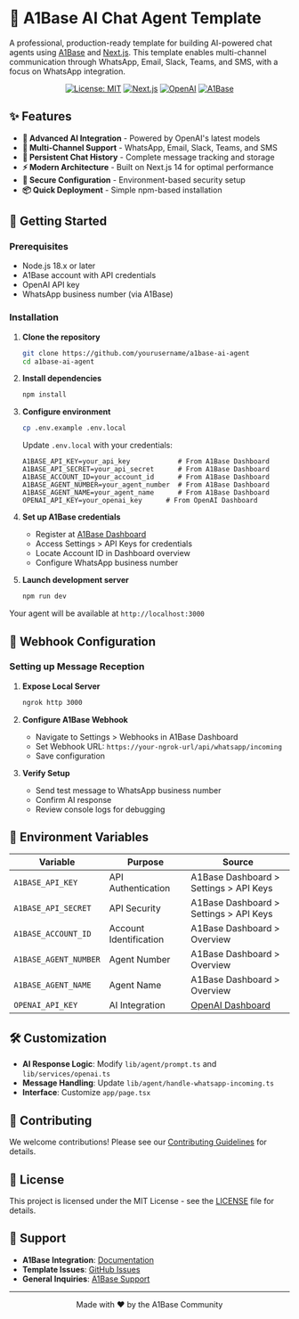 # 🤖 A1Base AI Chat Agent Template

A professional, production-ready template for building AI-powered chat agents using [A1Base](https://a1base.com) and [Next.js](https://nextjs.org). This template enables multi-channel communication through WhatsApp, Email, Slack, Teams, and SMS, with a focus on WhatsApp integration.

<div align="center">

[![License: MIT](https://img.shields.io/badge/License-MIT-yellow.svg)](https://opensource.org/licenses/MIT)
[![Next.js](https://img.shields.io/badge/Next.js-14-black)](https://nextjs.org)
[![OpenAI](https://img.shields.io/badge/OpenAI-Powered-blue)](https://openai.com)
[![A1Base](https://img.shields.io/badge/A1Base-Integration-green)](https://a1base.com)

</div>

## ✨ Features

- **🧠 Advanced AI Integration** - Powered by OpenAI's latest models
- **📱 Multi-Channel Support** - WhatsApp, Email, Slack, Teams, and SMS
- **💾 Persistent Chat History** - Complete message tracking and storage
- **⚡ Modern Architecture** - Built on Next.js 14 for optimal performance
- **🔐 Secure Configuration** - Environment-based security setup
- **📦 Quick Deployment** - Simple npm-based installation

## 🚀 Getting Started

### Prerequisites

- Node.js 18.x or later
- A1Base account with API credentials
- OpenAI API key
- WhatsApp business number (via A1Base)

### Installation

1. **Clone the repository**
   ```bash
   git clone https://github.com/yourusername/a1base-ai-agent
   cd a1base-ai-agent
   ```

2. **Install dependencies**
   ```bash
   npm install
   ```

3. **Configure environment**
   ```bash
   cp .env.example .env.local
   ```
   
   Update `.env.local` with your credentials:
   ```env
   A1BASE_API_KEY=your_api_key            # From A1Base Dashboard
   A1BASE_API_SECRET=your_api_secret      # From A1Base Dashboard
   A1BASE_ACCOUNT_ID=your_account_id      # From A1Base Dashboard
   A1BASE_AGENT_NUMBER=your_agent_number  # From A1Base Dashboard
   A1BASE_AGENT_NAME=your_agent_name      # From A1Base Dashboard
   OPENAI_API_KEY=your_openai_key      # From OpenAI Dashboard
   ```

4. **Set up A1Base credentials**
   - Register at [A1Base Dashboard](https://dashboard.a1base.com)
   - Access Settings > API Keys for credentials
   - Locate Account ID in Dashboard overview
   - Configure WhatsApp business number

5. **Launch development server**
   ```bash
   npm run dev
   ```

Your agent will be available at `http://localhost:3000`

## 🔧 Webhook Configuration

### Setting up Message Reception

1. **Expose Local Server**
   ```bash
   ngrok http 3000
   ```

2. **Configure A1Base Webhook**
   - Navigate to Settings > Webhooks in A1Base Dashboard
   - Set Webhook URL: `https://your-ngrok-url/api/whatsapp/incoming`
   - Save configuration

3. **Verify Setup**
   - Send test message to WhatsApp business number
   - Confirm AI response
   - Review console logs for debugging

## 🔑 Environment Variables

| Variable | Purpose | Source |
|----------|---------|--------|
| `A1BASE_API_KEY` | API Authentication | A1Base Dashboard > Settings > API Keys |
| `A1BASE_API_SECRET` | API Security | A1Base Dashboard > Settings > API Keys |
| `A1BASE_ACCOUNT_ID` | Account Identification | A1Base Dashboard > Overview |
| `A1BASE_AGENT_NUMBER` | Agent Number | A1Base Dashboard > Overview |
| `A1BASE_AGENT_NAME` | Agent Name | A1Base Dashboard > Overview |
| `OPENAI_API_KEY` | AI Integration | [OpenAI Dashboard](https://platform.openai.com/api-keys) |

## 🛠️ Customization

- **AI Response Logic**: Modify `lib/agent/prompt.ts` and `lib/services/openai.ts`
- **Message Handling**: Update `lib/agent/handle-whatsapp-incoming.ts`
- **Interface**: Customize `app/page.tsx`

## 👥 Contributing

We welcome contributions! Please see our [Contributing Guidelines](CONTRIBUTING.md) for details.

## 📄 License

This project is licensed under the MIT License - see the [LICENSE](LICENSE) file for details.

## 💬 Support

- **A1Base Integration**: [Documentation](https://docs.a1base.com)
- **Template Issues**: [GitHub Issues](https://github.com/yourusername/a1base-ai-agent/issues)
- **General Inquiries**: [A1Base Support](https://a1base.com/support)

---

<div align="center">
Made with ❤️ by the A1Base Community
</div>